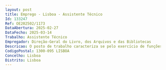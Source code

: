 ```yaml
--- 
layout: post
title: Emprego - Lisboa - Assistente Técnico
Id: 133247
Ref: OE202502/1173
DataAbertura: 2025-02-27
DataFecho: 2025-03-14
Trabalho: Assistente Técnico
Empregador: Direção-Geral do Livro, dos Arquivos e das Bibliotecas
Descricao: O posto de trabalho caracteriza se pelo exercício de funções na carreira geral de assistente técnico, tal como descrito no Anexo referido no n.º 2 do artigo 88.º da Lei n.º 35 2014, de 20 de junho, na sua atual redação, e pelo desenvolvimento das atividades inerentes à unidade orgânica para a qual é aberto o presente procedimento   Arquivo Histórico Ultramarino, designadamente    Digitalização de documentação    Atendimento ao público    Colaboração no tratamento técnico e na difusão de documentação    Apoio ao levantamento e à arrumação de documentos.
CodigoPostal: 1300-095 LISBOA
Concelho: Lisboa
Distrito: Lisboa
--- 
```

